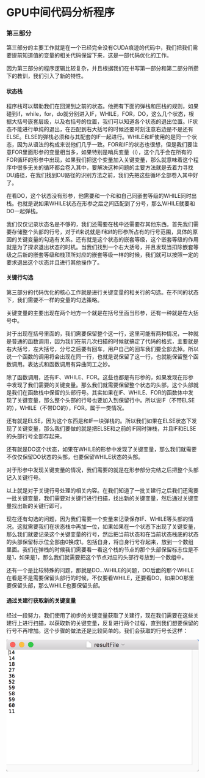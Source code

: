 # GPU中间代码分析程序

### 第三部分

​	第三部分的主要工作就是在一个已经完全没有CUDA痕迹的代码中，我们把我们需要提前知道值的变量的相关代码保留下来，这是一部代码优化的工作。

​	因为第三部分的程序逻辑比较复杂，并且根据我们在书写第一部分和第二部分所攒下的教训，我们引入了新的特性。

#### 状态栈

​	程序栈可以帮助我们在回溯到之前的状态。他拥有下面的弹栈和压栈的规则，如果碰到if，while，for，do就分别进入IF，WHILE，FOR，DO，这么几个状态，根据大括号嵌套层级，以及右括号的位置，我们可以知道各个状态的退出位置。IF状态不能进行单纯的退出，在匹配到右大括号的时候还要时刻注意右边是不是还有ELSE。ELSE的弹栈必须和与其配套的IF一起进行。WHILE和IF使用的是同一个状态，因为从语法的构成来说他们几乎一致。FOR和IF的状态也很想，但是我们要注意FOR里面形参的变量相当多，如果特别是哨兵变量（i），这个几乎会在所有的FOR循环的形参中出现，如果我们把这个变量加入关键变量，那么就意味着这个程序中很多无关的循环都会卷入其中，要解决这种问题的主要方法就是去着力寻找DU路径，在我们找到DU路径的识别方法之前，我们先把这些循环全部卷入其中好了。

​	在看DO，这个状态没有形参，他需要和一个和和自己同嵌套等级的WHILE同时出栈。也就是说如果WHILE状态在形参之后之间匹配到了分号，那么WHILE就要和DO一起弹栈。

​	我们仅仅记录状态名是不够的，我们还需要在栈中还需要存其他东西。首先我们需要存储整个头部的行号，对于if来说就是if和if的形参所占有的行号范围，具体的原因的关键变量的勾选有关系。还有就是这个状态的嵌套等级，这个嵌套等级的作用就是为了探求退出状态的时机。当我们找到一个右大括号，并且发现当扣除嵌套等级之后新的嵌套等级和栈顶所对应的嵌套等级一样的时候，我们就可以按照一定的要求退出这个状态并且进行其他操作了。

#### 关键行勾选

​	第三部分的代码优化的核心工作就是进行关键变量的相关行的勾选。在不同的状态下，我们需要不一样的变量的勾选策略。

​	关键变量的主要出现在两个地方一个就是在括号里面当形参，还有一种就是在大括号中。

​	对于出现在括号里面的，我们需要保留整个这一行，这里可能有两种情况，一种就是普通的函数调用，因为我们在前几次扫描的时候就搞定了代码的格式，主要就是右大括号，左大括号，分号之后要有回车，用户自己的回车我们要全部去掉。所以说一个函数的调用将会出现在同一行，也就是说保留了这一行，也就能保留整个函数调用。表达式和函数调用有异曲同工之妙。

​	除了函数调用，还有IF、WHILE、FOR。这些也都是有形参的，如果发现在形参中发现了我们需要的关键变量。那么我们就需要保留整个状态的头部，这个头部就是我们在函数栈中保留的头部行号。其实如果在IF、WHILE、FOR的函数体中发现了关键变量，那么整个头部的行号也要加入到保留行中。所以说IF（不带ELSE的），WHILE（不带DO的），FOR。属于一类情况。

​	还有就是ELSE，因为这个东西是和IF一块弹栈的。所以我们如果在ELSE状态下发现了关键变量，那么我们要做的就是把ELSE和之前的IF同时弹栈，并且IF和ELSE的头部行号全部存起来。

​	还有就是DO这个状态，如果在WHILE的形参中发现了关键变量，那么我们就需要不仅仅保留DO状态的头部，也要保留WHILE状态的头部。

​	对于形参中发现关键变量的情况，我们需要的就是在形参部分完结之后把整个头部记入关键行号。

​	以上就是对于关键行号处理的相关内容。在我们知道了一批关建行之后我们还需要一批关键变量，我们需要对关键行进行扫描，找出新的关键变量，然后通过关键变量找出新的关键行即可。

​	现在还有勾选的问题，因为我们需要一个变量来记录保存IF、WHILE等头部的情况。这就需要我们在状态栈中再加一位，如果如果在一个状态下出现了关键变量，那么我们就要记录这个关键变量的行号，然后把当前状态和在当前状态栈底的状态的头部保留标示位全部由0换成1。包括自身，将自身行号存起来，放到一个数组里面。我们在弹栈的时候我们需要看一看这个栈的节点的那个头部保留标志位是不是1，如果是1，那么我们就需要把这个节点对应的头部行号放到一个数组中。

​	还有一个是比较特殊的问题，那就是DO...WHILE的问题，DO后面的那个WHILE在看是不是需要保留头部行的时候，不仅要看WHILE，还要看DO，如果DO那里要保留头部，那么WHILE也要保留头部。



#### 通过关建行获取新的关键变量

​	经过一段努力，我们使用了初步的关键变量获取了关建行，现在我们需要在这些关建行上进行扫描，以获取新的关键变量，反复进行两个过程，直到我们想要保留的行号不再增加。这个步骤的做法还是比较简单的。我们会获取的行号长这样：

![resultFileIMG](pic/resultFileIMG.png)









